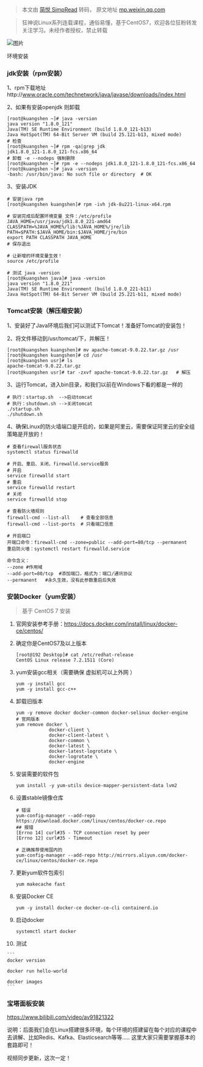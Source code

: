 > 本文由 [简悦 SimpRead](http://ksria.com/simpread/) 转码， 原文地址 [mp.weixin.qq.com](https://mp.weixin.qq.com/s/aMJeiQW5z5FzeEdsRn44vA)

> 狂神说Linux系列连载课程，通俗易懂，基于CentOS7，欢迎各位狂粉转发关注学习。未经作者授权，禁止转载

![图片](https://mmbiz.qpic.cn/mmbiz_gif/uJDAUKrGC7L1vFQMnaRIJSmeZ58T2eZicAHqMeOptckiacohSnX6DTIYSic2Uic7GLWuezVDk3bYqJa4vQwPwrLJXQ/640?wx_fmt=gif&wxfrom=5&wx_lazy=1)

  

  

环境安装

  

### jdk安装（rpm安装）

1、rpm下载地址http://www.oracle.com/technetwork/java/javase/downloads/index.html

2、如果有安装openjdk 则卸载

```
[root@kuangshen ~]# java -version  
java version "1.8.0_121"  
Java(TM) SE Runtime Environment (build 1.8.0_121-b13)  
Java HotSpot(TM) 64-Bit Server VM (build 25.121-b13, mixed mode)  
# 检查  
[root@kuangshen ~]# rpm -qa|grep jdk  
jdk1.8.0_121-1.8.0_121-fcs.x86_64  
# 卸载 -e --nodeps 强制删除  
[root@kuangshen ~]# rpm -e --nodeps jdk1.8.0_121-1.8.0_121-fcs.x86_64  
[root@kuangshen ~]# java -version  
-bash: /usr/bin/java: No such file or directory  # OK
```

3、安装JDK

```
# 安装java rpm  
[root@kuangshen kuangshen]# rpm -ivh jdk-8u221-linux-x64.rpm  
  
# 安装完成后配置环境变量 文件：/etc/profile  
JAVA_HOME=/usr/java/jdk1.8.0_221-amd64  
CLASSPATH=%JAVA_HOME%/lib:%JAVA_HOME%/jre/lib  
PATH=$PATH:$JAVA_HOME/bin:$JAVA_HOME/jre/bin  
export PATH CLASSPATH JAVA_HOME  
# 保存退出  
  
# 让新增的环境变量生效！  
source /etc/profile  
  
# 测试 java -version  
[root@kuangshen java]# java -version  
java version "1.8.0_221"  
Java(TM) SE Runtime Environment (build 1.8.0_221-b11)  
Java HotSpot(TM) 64-Bit Server VM (build 25.221-b11, mixed mode)
```

  

### Tomcat安装（解压缩安装）

1、安装好了Java环境后我们可以测试下Tomcat！准备好Tomcat的安装包！

2、将文件移动到/usr/tomcat/下，并解压！

```
[root@kuangshen kuangshen]# mv apache-tomcat-9.0.22.tar.gz /usr  
[root@kuangshen kuangshen]# cd /usr  
[root@kuangshen usr]# ls  
apache-tomcat-9.0.22.tar.gz  
[root@kuangshen usr]# tar -zxvf apache-tomcat-9.0.22.tar.gz   # 解压
```

3、运行Tomcat，进入bin目录，和我们以前在Windows下看的都是一样的

```
# 执行：startup.sh  -->启动tomcat  
# 执行：shutdown.sh -->关闭tomcat  
./startup.sh  
./shutdown.sh
```

4、确保Linux的防火墙端口是开启的，如果是阿里云，需要保证阿里云的安全组策略是开放的！

```
# 查看firewall服务状态  
systemctl status firewalld  
  
# 开启、重启、关闭、firewalld.service服务  
# 开启  
service firewalld start  
# 重启  
service firewalld restart  
# 关闭  
service firewalld stop  
  
# 查看防火墙规则  
firewall-cmd --list-all    # 查看全部信息  
firewall-cmd --list-ports  # 只看端口信息  
  
# 开启端口  
开端口命令：firewall-cmd --zone=public --add-port=80/tcp --permanent  
重启防火墙：systemctl restart firewalld.service  
  
命令含义：  
--zone #作用域  
--add-port=80/tcp  #添加端口，格式为：端口/通讯协议  
--permanent   #永久生效，没有此参数重启后失效
```

  

### 安装Docker（yum安装）

> 基于 CentOS 7 安装

1.  官网安装参考手册：https://docs.docker.com/install/linux/docker-ce/centos/
    
2.  确定你是CentOS7及以上版本
    
    ```
    [root@192 Desktop]# cat /etc/redhat-release  
    CentOS Linux release 7.2.1511 (Core)
    ```
    
3.  yum安装gcc相关（需要确保 虚拟机可以上外网 ）
    
    ```
    yum -y install gcc  
    yum -y install gcc-c++
    ```
    
4.  卸载旧版本
    
    ```
    yum -y remove docker docker-common docker-selinux docker-engine  
    # 官网版本  
    yum remove docker \  
                docker-client \  
                docker-client-latest \  
                docker-common \  
                docker-latest \  
                docker-latest-logrotate \  
                docker-logrotate \  
                docker-engine
    ```
    
5.  安装需要的软件包
    
    ```
    yum install -y yum-utils device-mapper-persistent-data lvm2
    ```
    
6.  设置stable镜像仓库
    
    ```
    # 错误  
    yum-config-manager --add-repo https://download.docker.com/linux/centos/docker-ce.repo  
    ## 报错  
    [Errno 14] curl#35 - TCP connection reset by peer  
    [Errno 12] curl#35 - Timeout  
      
    # 正确推荐使用国内的  
    yum-config-manager --add-repo http://mirrors.aliyun.com/docker-ce/linux/centos/docker-ce.repo
    ```
    
7.  更新yum软件包索引
    
    ```
    yum makecache fast
    ```
    
8.  安装Docker CE
    
    ```
    yum -y install docker-ce docker-ce-cli containerd.io
    ```
    
9.  启动docker
    
    ```
    systemctl start docker
    ```
    
10.  测试
    
    ```
    docker version  
      
    docker run hello-world  
      
    docker images
    ```
    
      
    

### 宝塔面板安装

https://www.bilibili.com/video/av91821322

  

说明：后面我们会在Linux搭建很多环境，每个环境的搭建留在每个对应的课程中去讲解、比如Redis、Kafka、Elasticsearch等等..... 这里大家只需要掌握基本的套路即可！

视频同步更新，这次一定！